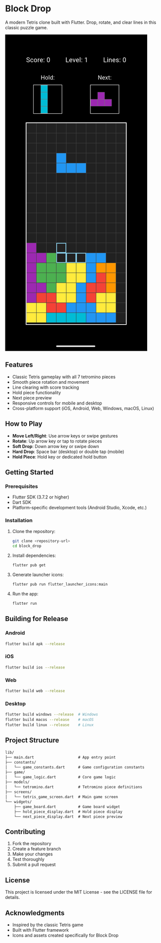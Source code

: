 # Block Drop

A modern Tetris clone built with Flutter. Drop, rotate, and clear lines in this classic puzzle game.

![Block drop](block-drop.jpg)

## Features

- Classic Tetris gameplay with all 7 tetromino pieces
- Smooth piece rotation and movement
- Line clearing with score tracking
- Hold piece functionality
- Next piece preview
- Responsive controls for mobile and desktop
- Cross-platform support (iOS, Android, Web, Windows, macOS, Linux)

## How to Play

- **Move Left/Right**: Use arrow keys or swipe gestures
- **Rotate**: Up arrow key or tap to rotate pieces
- **Soft Drop**: Down arrow key or swipe down
- **Hard Drop**: Space bar (desktop) or double tap (mobile)
- **Hold Piece**: Hold key or dedicated hold button

## Getting Started

### Prerequisites

- Flutter SDK (3.7.2 or higher)
- Dart SDK
- Platform-specific development tools (Android Studio, Xcode, etc.)

### Installation

1. Clone the repository:

   ```bash
   git clone <repository-url>
   cd block_drop
   ```

2. Install dependencies:

   ```bash
   flutter pub get
   ```

3. Generate launcher icons:

   ```bash
   flutter pub run flutter_launcher_icons:main
   ```

4. Run the app:
   ```bash
   flutter run
   ```

## Building for Release

### Android

```bash
flutter build apk --release
```

### iOS

```bash
flutter build ios --release
```

### Web

```bash
flutter build web --release
```

### Desktop

```bash
flutter build windows --release  # Windows
flutter build macos --release    # macOS
flutter build linux --release    # Linux
```

## Project Structure

```
lib/
├── main.dart                    # App entry point
├── constants/
│   └── game_constants.dart      # Game configuration constants
├── game/
│   └── game_logic.dart          # Core game logic
├── models/
│   └── tetromino.dart           # Tetromino piece definitions
├── screens/
│   └── tetris_game_screen.dart  # Main game screen
└── widgets/
    ├── game_board.dart          # Game board widget
    ├── hold_piece_display.dart  # Hold piece display
    └── next_piece_display.dart  # Next piece preview
```

## Contributing

1. Fork the repository
2. Create a feature branch
3. Make your changes
4. Test thoroughly
5. Submit a pull request

## License

This project is licensed under the MIT License - see the LICENSE file for details.

## Acknowledgments

- Inspired by the classic Tetris game
- Built with Flutter framework
- Icons and assets created specifically for Block Drop
